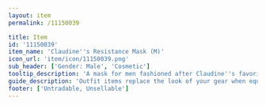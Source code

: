 ```yaml
---
layout: item
permalink: /11150039

title: Item
id: '11150039'
item_name: 'Claudine''s Resistance Mask (M)'
icon_url: 'item/icon/11150039.png'
sub_header: ['Gender: Male', 'Cosmetic']
tooltip_description: 'A mask for men fashioned after Claudine''s favorite mask.'
guide_description: 'Outfit items replace the look of your gear when equipped.'
footer: ['Untradable, Unsellable']
---
```

